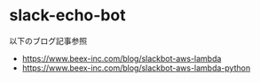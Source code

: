 # slack-echo-bot

以下のブログ記事参照

- https://www.beex-inc.com/blog/slackbot-aws-lambda
- https://www.beex-inc.com/blog/slackbot-aws-lambda-python

